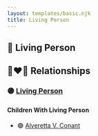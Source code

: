 ```yaml
---
layout: templates/basic.njk
title: Living Person
---
```

## 🔵 Living Person

## 👩‍❤️‍👨 Relationships

### 🟣 [Living Person](/people/7/76673536)

#### Children With Living Person
* 🟣 [Alveretta V. Conant](/people/6/60109856)